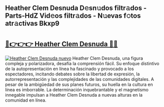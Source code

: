 ## Heather Clem Desnuda D𝚎sn𝚞dos filtr𝚊dos - Parts-HdZ Vid𝚎os filtr𝚊dos - N𝚞evas f𝚘tos atr𝚊ctivas Bkxp9

# <h2><a href="http://mbcn6c.tromn.icu/?c=Heather+Clem+Desnuda">🔗👉👉👉 Heather Clem Desnuda 🔗🔗</a></h2>

[![Heather Clem Desnuda nuevo](https://i.imgur.com/pEAQMta.gif)](http://mbcn6c.tromn.icu/?c=Heather+Clem+Desnuda)
Heather Clem Desnuda, una figura compleja y polarizadora, desafía la comprensión fácil. Su enfoque distintivo de la autopresentación en línea ha fascinado y provocado a los espectadores, incitando debates sobre la libertad de expresión, la autorrepresentación y las complejidades de las comunidades digitales. A pesar de la ambigüedad de sus planes futuros, su huella en la cultura en línea es imborrable. La determinación inquebrantable y el magnetismo innegable impulsan a Heather Clem Desnuda a nuevas alturas en la comunidad en línea.
